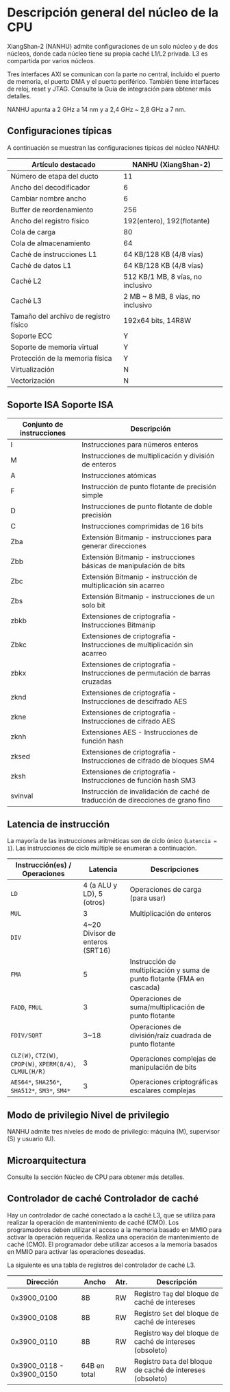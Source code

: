 # Descripción general del núcleo de la CPU 

XiangShan-2 (NANHU) admite configuraciones de un solo núcleo y de dos núcleos, donde cada núcleo tiene su propia caché L1/L2 privada. L3 es compartida por varios núcleos. 

Tres interfaces AXI se comunican con la parte no central, incluido el puerto de memoria, el puerto DMA y el puerto periférico. También tiene interfaces de reloj, reset y JTAG. Consulte la Guía de integración para obtener más detalles.

NANHU apunta a 2 GHz a 14 nm y a 2,4 GHz ~ 2,8 GHz a 7 nm.
## Configuraciones típicas
A continuación se muestran las configuraciones típicas del núcleo NANHU:

| Artículo destacado | NANHU (XiangShan-2) |
| ------- | ------------------- |
| Número de etapa del ducto | 11 |
| Ancho del decodificador | 6 |
| Cambiar nombre ancho | 6 |
| Buffer de reordenamiento | 256 |
| Ancho del registro físico | 192(entero), 192(flotante) |
| Cola de carga | 80 |
| Cola de almacenamiento| 64|
| Caché de instrucciones L1 | 64 KB/128 KB (4/8 vías) |
| Caché de datos L1 | 64 KB/128 KB (4/8 vías) |
| Caché L2 | 512 KB/1 MB, 8 vías, no inclusivo |
| Caché L3 | 2 MB ~ 8 MB, 8 vías, no inclusivo |
| Tamaño del archivo de registro físico | 192x64 bits, 14R8W |
| Soporte ECC | Y |
| Soporte de memoria virtual | Y |
| Protección de la memoria física | Y |
| Virtualización | N |
| Vectorización | N |

## Soporte ISA Soporte ISA

| Conjunto de instrucciones | Descripción |
| ------- | ------------------- |
| I | Instrucciones para números enteros |
| M | Instrucciones de multiplicación y división de enteros |
| A | Instrucciones atómicas |
| F | Instrucción de punto flotante de precisión simple |
| D | Instrucciones de punto flotante de doble precisión |
| C | Instrucciones comprimidas de 16 bits |
| Zba | Extensión Bitmanip - instrucciones para generar direcciones |
| Zbb | Extensión Bitmanip - instrucciones básicas de manipulación de bits |
| Zbc | Extensión Bitmanip - instrucción de multiplicación sin acarreo |
| Zbs | Extensión Bitmanip - instrucciones de un solo bit |
| zbkb | Extensiones de criptografía - Instrucciones Bitmanip |
| Zbkc | Extensiones de criptografía - Instrucciones de multiplicación sin acarreo |
| zbkx | Extensiones de criptografía - Instrucciones de permutación de barras cruzadas |
| zknd | Extensiones de criptografía - Instrucciones de descifrado AES |
| zkne | Extensiones de criptografía - Instrucciones de cifrado AES |
| zknh | Extensiones AES - Instrucciones de función hash |
| zksed | Extensiones de criptografía - Instrucciones de cifrado de bloques SM4 |
| zksh | Extensiones de criptografía - Instrucciones de función hash SM3 |
| svinval | Instrucción de invalidación de caché de traducción de direcciones de grano fino |

## Latencia de instrucción

La mayoría de las instrucciones aritméticas son de ciclo único (`Latencia = 1`).
Las instrucciones de ciclo múltiple se enumeran a continuación.

| Instrucción(es) / Operaciones | Latencia | Descripciones |
|-------------- |------- | ------------ |
| `LD` | 4 (a ALU y LD), 5 (otros) | Operaciones de carga (para usar) |
| `MUL` | 3 | Multiplicación de enteros |
| `DIV` | 4~20 Divisor de enteros (SRT16) |
| `FMA` | 5 | Instrucción de multiplicación y suma de punto flotante (FMA en cascada)|
| `FADD`, `FMUL` | 3 | Operaciones de suma/multiplicación de punto flotante |
| `FDIV/SQRT` | 3~18 | Operaciones de división/raíz cuadrada de punto flotante |
| `CLZ(W)`, `CTZ(W)`, `CPOP(W)`, `XPERM(8/4)`, `CLMUL(H/R)` | 3 | Operaciones complejas de manipulación de bits|
| `AES64*`, `SHA256*`, `SHA512*`, `SM3*`, `SM4*` | 3 | Operaciones criptográficas escalares complejas |

## Modo de privilegio Nivel de privilegio

NANHU admite tres niveles de modo de privilegio: máquina (M), supervisor (S) y usuario (U).

## Microarquitectura

Consulte la sección Núcleo de CPU para obtener más detalles.

## Controlador de caché Controlador de caché

Hay un controlador de caché conectado a la caché L3, que se utiliza para realizar la operación de mantenimiento de caché (CMO). Los programadores deben utilizar el acceso a la memoria basado en MMIO para activar la operación requerida. Realiza una operación de mantenimiento de caché (CMO). El programador debe utilizar accesos a la memoria basados ​​en MMIO para activar las operaciones deseadas.

La siguiente es una tabla de registros del controlador de caché L3.

| Dirección | Ancho | Atr. | Descripción |
|------ | ----- | ----- | ----------- |
| 0x3900_0100 | 8B | RW | Registro `Tag` del bloque de caché de intereses |
| 0x3900_0108 | 8B | RW | Registro `Set` del bloque de caché de intereses |
| 0x3900_0110 | 8B | RW | Registro `Way` del bloque de caché de intereses (obsoleto) |
| 0x3900_0118 - 0x3900_0150 | 64B en total | RW | Registro `Data` del bloque de caché de intereses (obsoleto) |
